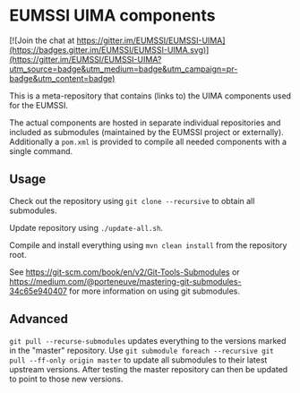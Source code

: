 EUMSSI UIMA components
======================

[![Join the chat at https://gitter.im/EUMSSI/EUMSSI-UIMA](https://badges.gitter.im/EUMSSI/EUMSSI-UIMA.svg)](https://gitter.im/EUMSSI/EUMSSI-UIMA?utm_source=badge&utm_medium=badge&utm_campaign=pr-badge&utm_content=badge)

This is a meta-repository that contains (links to) the UIMA components used for the EUMSSI.

The actual components are hosted in separate individual repositories and included as submodules (maintained by the EUMSSI project or externally). Additionally a `pom.xml` is provided to compile all needed components with a single command.

## Usage

Check out the repository using `git clone --recursive` to obtain all submodules.

Update repository using `./update-all.sh`.

Compile and install everything using `mvn clean install` from the repository root.

See https://git-scm.com/book/en/v2/Git-Tools-Submodules or https://medium.com/@porteneuve/mastering-git-submodules-34c65e940407 for more information on using git submodules.

## Advanced

 `git pull --recurse-submodules` updates everything to the versions marked in the "master" repository. Use `git submodule foreach --recursive git pull --ff-only origin master` to update all submodules to their latest upstream versions. After testing the master repository can then be updated to point to those new versions.
